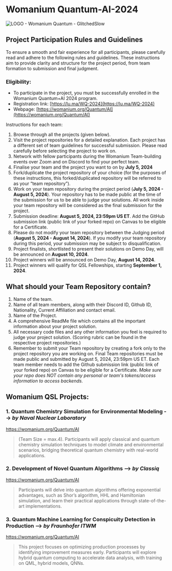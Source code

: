 # Womanium Quantum-AI-2024
![LOGO - Womanium Quantum - GlitchedSlow](https://github.com/womanium-quantum/Quantum-AI-2024/assets/40118003/98f38667-875d-430c-93ac-d4ea30588cab)

## Project Participation Rules and Guidelines
To ensure a smooth and fair experience for all participants, please carefully read and adhere to the following rules and guidelines. These instructions aim to provide clarity and structure for the project period, from team formation to submission and final judgment.

### Eligibility:
- To participate in the project, you must be successfully enrolled in the Womanium Quantum+AI 2024 program. 
- Registration link: [https://lu.ma/WQ-2024](https://lu.ma/WQ-2024)
- Webpage: [https://womanium.org/Quantum/AI](https://womanium.org/Quantum/AI) 

Instructions for each team:
  1. Browse through all the projects (given below). 
  2. Visit the project repositories for a detailed explanation. Each project has a different set of team guidelines for successful submission. Please read carefully before selecting the project to work on.
  3. Network with fellow participants during the Womanium Team-building events over Zoom and on Discord to find your perfect team.
  4. Finalise your team and the project you want to on by **July 5, 2024**
  5. Fork/duplicate the project repository of your choice (for the purposes of these instructions, this forked/duplicated repository will be referred to as your “team repository”). 
  6. Work on your team repository during the project period (**July 5, 2024 - August 5, 2024**). Your repository has to be made public at the time of the submission for us to be able to judge your solutions. All work inside your team repository will be considered as the final submission for the project.
  7. Submission deadline: **August 5, 2024, 23:59pm US ET**.
Add the GitHub submission link (public link of your forked repo) on Canvas to be eligible for a Certificate.
  8. Please do not modify your team repository between the Judging period (**August 5, 2024 - August 14, 2024**). If you modify your team repository during this period, your submission may be subject to disqualification.
  9. Project finalists, shortlisted to present their solutions on Demo Day, will be announced on **August 10, 2024**.
  10. Project winners will be announced on Demo Day, **August 14, 2024**.
  11. Project winners will qualify for QSL Fellowships, starting **September 1, 2024**.

## What should your Team Repository contain?
  1. Name of the team.
  2. Name of all team members, along with their Discord ID, Github ID, Nationality, Current Affiliation and contact email.
  3. Name of the Project.
  4. A comprehensive ReadMe file which contains all the important information about your project solution.
  6. All necessary code files and any other information you feel is required to judge your project solution. (Scoring rubric can be found in the respective project repositories.)
  7. Remember to submit your Team repository by creating a fork only to the project repository you are working on. Final Team repositories must be made public and submitted by August 5, 2024, 23:59pm US ET. Each team member needs to add the Github submission link (public link of your forked repo) on Canvas to be eligible for a Certificate.
_Make sure your repo does NOT contain any personal or team's tokens/access information to access backends._  
  
## Womanium QSL Projects:
  ### 1. Quantum Chemistry Simulation for Environmental Modeling --> *by Naval Nuclear Laboratory*
  https://womanium.org/Quantum/AI
  > (Team Size = max.4).  Participants will apply classical and quantum chemistry simulation techniques to model climate and environmental scenarios, bridging theoretical quantum chemistry with real-world applications.
  ### 2. Development of Novel Quantum Algorithms --> *by Classiq*
  https://womanium.org/Quantum/AI
  > Participants will delve into quantum algorithms offering exponential advantages, such as Shor’s algorithm, HHL and Hamiltonian simulation, and learn their practical applications through state-of-the-art implementations.
  ### 3. Quantum Machine Learning for Conspicuity Detection in Production --> *by Fraunhofer ITWM*
  https://womanium.org/Quantum/AI
  > This project focuses on optimizing production processes by identifying improvement measures early. Participants will explore hybrid quantum computing to accelerate data analysis, with training on QML, hybrid models, QNNs.
